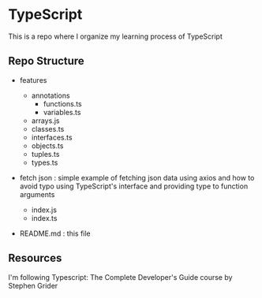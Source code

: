 # TypeScript

This is a repo where I organize my learning process of TypeScript

## Repo Structure

- features
  - annotations
    - functions.ts
    - variables.ts
  - arrays.js
  - classes.ts
  - interfaces.ts
  - objects.ts
  - tuples.ts
  - types.ts
- fetch json : simple example of fetching json data using axios and how to avoid typo using TypeScript's interface and providing type to function arguments

  - index.js
  - index.ts

- README.md : this file

## Resources

I'm following Typescript: The Complete Developer's Guide course by Stephen Grider

